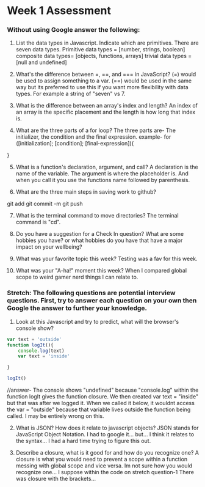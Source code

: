 # Week 1 Assessment

### Without using Google answer the following:

1. List the data types in Javascript. Indicate which are primitives.
There are seven data types. Primitive data types = [number, strings, boolean] composite data types= [objects, functions, arrays] trivial data types =[null and undefined]

2. What's the difference between =, ==, and === in JavaScript?
(=) would be used to assign something to a var. (==) would be used in the same way but its preferred to use this if you want more flexibility with data types. For example a string of "seven" vs 7.

3. What is the difference between an array's index and length?
An index of an array is the specific placement and the length is how long that index is.

4. What are the three parts of a for loop?
The three parts are- The initializer, the condition and the final expression.
example-
for ([initialization]; [condition]; [final-expression]){

}

5. What is a function's declaration, argument, and call?
A declaration is the name of the variable. The argument is where the placeholder is. And when you call it you use the functions name followed by parenthesis.

6. What are the three main steps in saving work to github?

git add
git commit -m
git push

7. What is the terminal command to move directories?
  The terminal command is "cd".

8. Do you have a suggestion for a Check In question?
  What are some hobbies you have? or what hobbies do you have that have a major impact on your wellbeing?

9. What was your favorite topic this week?
 Testing was a fav for this week.

10. What was your "A-ha!" moment this week? When I compared global scope to weird gamer nerd things I can relate to.

### Stretch: The following questions are potential interview questions. First, try to answer each question on your own then Google the answer to further your knowledge.

1. Look at this Javascript and try to predict, what will the browser's console show?

``` javascript
var text = 'outside'
function logIt(){
    console.log(text)
    var text = 'inside'

}

logIt()
```
//answer- The console shows "undefined" because "console.log" within the function logIt gives the function closure. We then created var text = "inside" but that was after we logged it. When we called it below, it wouldnt access the var = "outside" because that variable lives outside the function being called. I may be entirely wrong on this.

2. What is JSON? How does it relate to javascript objects?
JSON stands for JavaScript Object Notation. I had to google it... but... I think it relates to the syntax... I had a hard time trying to figure this out.

3. Describe a closure, what is it good for and how do you recognize one?
A closure is what you would need to prevent a scope within a function messing with global scope and vice versa. Im not sure how you would recognize one... I suppose within the code on stretch question-1 There was closure with the brackets...
